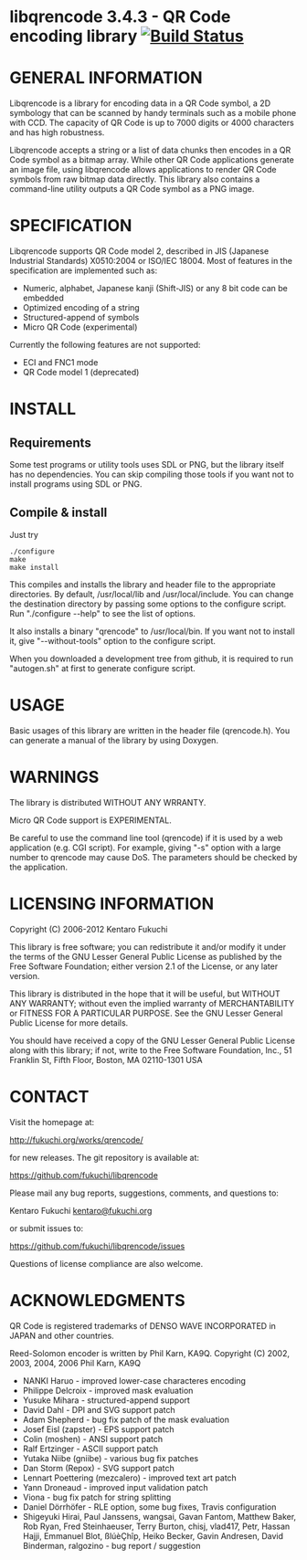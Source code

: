 # libqrencode 3.4.3 - QR Code encoding library [![Build Status](https://travis-ci.org/fukuchi/libqrencode.png?branch=master)](https://travis-ci.org/fukuchi/libqrencode)

GENERAL INFORMATION
===================
Libqrencode is a library for encoding data in a QR Code symbol, a 2D symbology
that can be scanned by handy terminals such as a mobile phone with CCD. The
capacity of QR Code is up to 7000 digits or 4000 characters and has high
robustness.

Libqrencode accepts a string or a list of data chunks then encodes in a QR Code
symbol as a bitmap array. While other QR Code applications generate an image
file, using libqrencode allows applications to render QR Code symbols from raw
bitmap data directly. This library also contains a command-line utility outputs
a QR Code symbol as a PNG image.


SPECIFICATION
=============
Libqrencode supports QR Code model 2, described in JIS (Japanese Industrial
Standards) X0510:2004 or ISO/IEC 18004. Most of features in the specification
are implemented such as:
- Numeric, alphabet, Japanese kanji (Shift-JIS) or any 8 bit code can be
  embedded
- Optimized encoding of a string
- Structured-append of symbols
- Micro QR Code (experimental)

Currently the following features are not supported:
- ECI and FNC1 mode
- QR Code model 1 (deprecated)


INSTALL
=======

Requirements
------------
Some test programs or utility tools uses SDL or PNG, but the library itself
has no dependencies. You can skip compiling those tools if you want not to
install programs using SDL or PNG.

Compile & install
-----------------
Just try

```
./configure
make
make install
```

This compiles and installs the library and header file to the appropriate
directories. By default, /usr/local/lib and /usr/local/include. You can change
the destination directory by passing some options to the configure script.
Run "./configure --help" to see the list of options.

It also installs a binary "qrencode" to /usr/local/bin. If you want not to
install it, give "--without-tools" option to the configure script.

When you downloaded a development tree from github, it is required to run
"autogen.sh" at first to generate configure script.


USAGE
=====
Basic usages of this library are written in the header file (qrencode.h).
You can generate a manual of the library by using Doxygen.


WARNINGS
========
The library is distributed WITHOUT ANY WRRANTY.

Micro QR Code support is EXPERIMENTAL.

Be careful to use the command line tool (qrencode) if it is used by a web
application (e.g. CGI script). For example, giving "-s" option with a large
number to qrencode may cause DoS. The parameters should be checked by the
application.


LICENSING INFORMATION
=====================
Copyright (C) 2006-2012 Kentaro Fukuchi

This library is free software; you can redistribute it and/or modify it under
the terms of the GNU Lesser General Public License as published by the Free
Software Foundation; either version 2.1 of the License, or any later version.

This library is distributed in the hope that it will be useful, but WITHOUT ANY
WARRANTY; without even the implied warranty of MERCHANTABILITY or FITNESS FOR A
PARTICULAR PURPOSE. See the GNU Lesser General Public License for more details.

You should have received a copy of the GNU Lesser General Public License along
with this library; if not, write to the Free Software Foundation, Inc., 51
Franklin St, Fifth Floor, Boston, MA 02110-1301 USA


CONTACT
=======
Visit the homepage at:

http://fukuchi.org/works/qrencode/

for new releases. The git repository is available at:

https://github.com/fukuchi/libqrencode

Please mail any bug reports, suggestions, comments, and questions to:

Kentaro Fukuchi <kentaro@fukuchi.org>

or submit issues to:

https://github.com/fukuchi/libqrencode/issues

Questions of license compliance are also welcome.


ACKNOWLEDGMENTS
===============
QR Code is registered trademarks of DENSO WAVE INCORPORATED in JAPAN and other
countries.

Reed-Solomon encoder is written by Phil Karn, KA9Q.
Copyright (C) 2002, 2003, 2004, 2006 Phil Karn, KA9Q

- NANKI Haruo           - improved lower-case characteres encoding
- Philippe Delcroix     - improved mask evaluation
- Yusuke Mihara         - structured-append support
- David Dahl            - DPI and SVG support patch
- Adam Shepherd         - bug fix patch of the mask evaluation
- Josef Eisl (zapster)  - EPS support patch
- Colin (moshen)        - ANSI support patch
- Ralf Ertzinger        - ASCII support patch
- Yutaka Niibe (gniibe) - various bug fix patches
- Dan Storm (Repox)     - SVG support patch
- Lennart Poettering (mezcalero) - improved text art patch
- Yann Droneaud         - improved input validation patch
- Viona                 - bug fix patch for string splitting
- Daniel Dörrhöfer      - RLE option, some bug fixes, Travis configuration
- Shigeyuki Hirai, Paul Janssens, wangsai, Gavan Fantom, Matthew Baker, Rob Ryan, Fred Steinhaeuser, Terry Burton, chisj, vlad417, Petr, Hassan Hajji, Emmanuel Blot, ßlúèÇhîp, Heiko Becker, Gavin Andresen, David Binderman, ralgozino - bug report / suggestion
